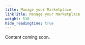 ```yaml
---
title: Manage your Marketplace
linkTitle: Manage your Marketplace
weight: 510
hide_readingtime: true
---
```


Content coming soon.
